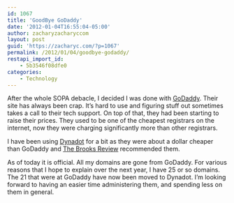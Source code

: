 ```yaml
---
id: 1067
title: 'GoodBye GoDaddy'
date: '2012-01-04T16:55:04-05:00'
author: zacharyzacharyccom
layout: post
guid: 'https://zacharyc.com/?p=1067'
permalink: /2012/01/04/goodbye-godaddy/
restapi_import_id:
    - 5b3546f08dfe0
categories:
    - Technology
---
```


After the whole SOPA debacle, I decided I was done with [GoDaddy](http://www.godaddy.com). Their site has always been crap. It’s hard to use and figuring stuff out sometimes takes a call to their tech support. On top of that, they had been starting to raise their prices. They used to be one of the cheapest registrars on the internet, now they were charging significantly more than other registrars.

I have been using [Dynadot](http://www.dynadot.com) for a bit as they were about a dollar cheaper than GoDaddy and [The Brooks Review](http://brooksreview.net/) recommended them.

As of today it is official. All my domains are gone from GoDaddy. For various reasons that I hope to explain over the next year, I have 25 or so domains. The 21 that were at GoDaddy have now been moved to Dynadot. I’m looking forward to having an easier time administering them, and spending less on them in general.